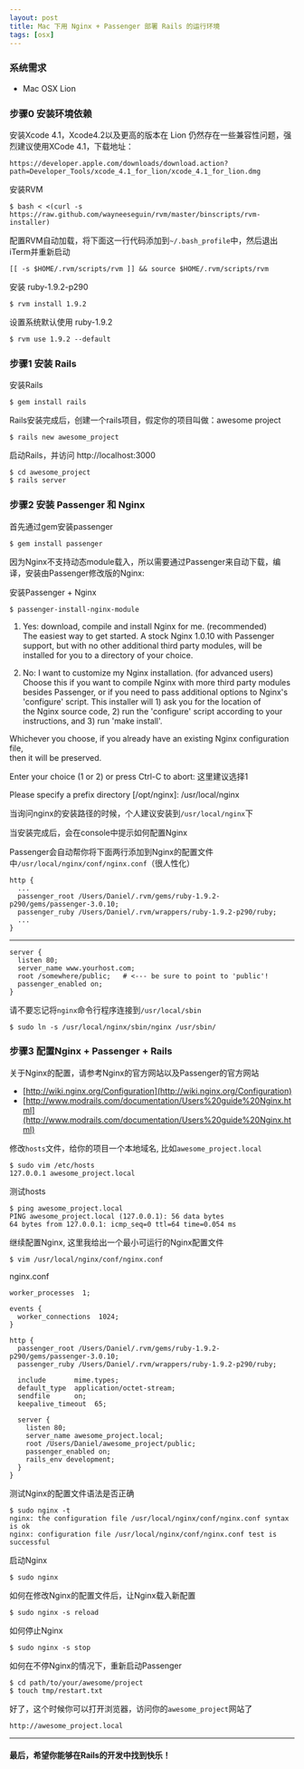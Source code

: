 ```yaml
---
layout: post
title: Mac 下用 Nginx + Passenger 部署 Rails 的运行环境
tags: [osx]
---
```


### 系统需求

  * Mac OSX Lion

### 步骤0 安装环境依赖

安装Xcode 4.1，Xcode4.2以及更高的版本在 Lion 仍然存在一些兼容性问题，强烈建议使用XCode 4.1，下载地址：
    
    https://developer.apple.com/downloads/download.action?path=Developer_Tools/xcode_4.1_for_lion/xcode_4.1_for_lion.dmg
    

安装RVM
    
    $ bash < <(curl -s https://raw.github.com/wayneeseguin/rvm/master/binscripts/rvm-installer)
    

配置RVM自动加载，将下面这一行代码添加到`~/.bash_profile`中，然后退出iTerm并重新启动
    
    [[ -s $HOME/.rvm/scripts/rvm ]] && source $HOME/.rvm/scripts/rvm
    

安装 ruby-1.9.2-p290
    
    $ rvm install 1.9.2
    

设置系统默认使用 ruby-1.9.2
    
    $ rvm use 1.9.2 --default
    

### 步骤1 安装 Rails

安装Rails
    
    $ gem install rails
    

Rails安装完成后，创建一个rails项目，假定你的项目叫做：awesome project
    
    $ rails new awesome_project
    

启动Rails，并访问 http://localhost:3000
    
    $ cd awesome_project
    $ rails server
    

### 步骤2 安装 Passenger 和 Nginx

首先通过gem安装passenger
    
    $ gem install passenger
    

因为Nginx不支持动态module载入，所以需要通过Passenger来自动下载，编译，安装由Passenger修改版的Nginx:

安装Passenger + Nginx
    
    $ passenger-install-nginx-module
    

  1. Yes: download, compile and install Nginx for me. (recommended)  
The easiest way to get started. A stock Nginx 1.0.10 with Passenger  
support, but with no other additional third party modules, will be  
installed for you to a directory of your choice.

  2. No: I want to customize my Nginx installation. (for advanced users)  
Choose this if you want to compile Nginx with more third party modules  
besides Passenger, or if you need to pass additional options to Nginx's  
'configure' script. This installer will 1) ask you for the location of  
the Nginx source code, 2) run the 'configure' script according to your  
instructions, and 3) run 'make install'.

Whichever you choose, if you already have an existing Nginx configuration file,  
then it will be preserved.

Enter your choice (1 or 2) or press Ctrl-C to abort: 这里建议选择1

Please specify a prefix directory [/opt/nginx]: /usr/local/nginx  
  
当询问nginx的安装路径的时候，个人建议安装到`/usr/local/nginx`下

当安装完成后，会在console中提示如何配置Nginx  
  
Passenger会自动帮你将下面两行添加到Nginx的配置文件中`/usr/local/nginx/conf/nginx.conf`（很人性化）
    
    http {
      ...
      passenger_root /Users/Daniel/.rvm/gems/ruby-1.9.2-p290/gems/passenger-3.0.10;
      passenger_ruby /Users/Daniel/.rvm/wrappers/ruby-1.9.2-p290/ruby;
      ...
    }
    

* * *
    
    server {
      listen 80;
      server_name www.yourhost.com;
      root /somewhere/public;   # <--- be sure to point to 'public'!
      passenger_enabled on;
    }
    

请不要忘记将`nginx`命令行程序连接到`/usr/local/sbin`
    
    $ sudo ln -s /usr/local/nginx/sbin/nginx /usr/sbin/
    

### 步骤3 配置Nginx + Passenger + Rails

关于Nginx的配置，请参考Nginx的官方网站以及Passenger的官方网站

  * [http://wiki.nginx.org/Configuration](http://wiki.nginx.org/Configuration)
  * [http://www.modrails.com/documentation/Users%20guide%20Nginx.html](http://www.modrails.com/documentation/Users%20guide%20Nginx.html)

修改`hosts`文件，给你的项目一个本地域名, 比如`awesome_project.local`
    
    $ sudo vim /etc/hosts
    127.0.0.1 awesome_project.local
    

测试hosts
    
    $ ping awesome_project.local
    PING awesome_project.local (127.0.0.1): 56 data bytes
    64 bytes from 127.0.0.1: icmp_seq=0 ttl=64 time=0.054 ms
    

继续配置Nginx, 这里我给出一个最小可运行的Nginx配置文件
    
    $ vim /usr/local/nginx/conf/nginx.conf
    

nginx.conf
    
    worker_processes  1;
    
    events {
      worker_connections  1024;
    }
    
    http {
      passenger_root /Users/Daniel/.rvm/gems/ruby-1.9.2-p290/gems/passenger-3.0.10;
      passenger_ruby /Users/Daniel/.rvm/wrappers/ruby-1.9.2-p290/ruby;
    
      include       mime.types;
      default_type  application/octet-stream;
      sendfile      on;
      keepalive_timeout  65;
    
      server {
        listen 80;
        server_name awesome_project.local;
        root /Users/Daniel/awesome_project/public;
        passenger_enabled on;
        rails_env development;
      }
    }
    

测试Nginx的配置文件语法是否正确
    
    $ sudo nginx -t
    nginx: the configuration file /usr/local/nginx/conf/nginx.conf syntax is ok
    nginx: configuration file /usr/local/nginx/conf/nginx.conf test is successful
    

启动Nginx
    
    $ sudo nginx
    

如何在修改Nginx的配置文件后，让Nginx载入新配置
    
    $ sudo nginx -s reload
    

如何停止Nginx
    
    $ sudo nginx -s stop
    

如何在不停Nginx的情况下，重新启动Passenger
    
    $ cd path/to/your/awesome/project
    $ touch tmp/restart.txt
    

好了，这个时候你可以打开浏览器，访问你的`awesome_project`网站了
    
    http://awesome_project.local
    

* * *

#### 最后，希望你能够在Rails的开发中找到快乐！